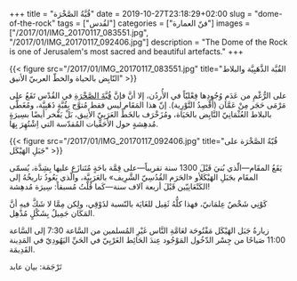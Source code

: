 +++
title = "قُبَّةُ الصَّخْرَة"
date = 2019-10-27T23:18:29+02:00
slug = "dome-of-the-rock"
tags = ["لقُدس"]
categories = ["فنّ العمارة"]
images = ["/2017/01/IMG_20170117_083551.jpg", "/2017/01/IMG_20170117_092406.jpg"]
description = "The Dome of the Rock is one of Jerusalem's most sacred and beautiful artefacts."
+++

{{< figure src="/2017/01/IMG_20170117_083551.jpg" title="القُبَّة الذَّهَبِيَّة والبلاط النّابِض بالحياة والخطّ العربيّ الأنيق" >}}

على الرُّغْمِ من عَدَمِ وُجُودِها فِعْليّاً في الأُردُن، إلا أنَّ فإنَّ [قُبَّةَ الصَّخْرَةِ](https://ar.wikipedia.org/wiki/%D9%82%D8%A8%D8%A9_%D8%A7%D9%84%D8%B5%D8%AE%D8%B1%D8%A9) في القُدْس تَقَعُ على مَرْمَى حَجَر مِنْ عَمَّان (أَقْصِدُ التَّوْرِية).
إنّ هذا المَقَام  ليس فقط مُتوَّج بِقُبَّةٍ ذَهَبِيَّة، ومُغَطَّى بالبلاط العُثْمَانِيّ النَّابِض بالحَيَاة، ومُزَخْرَف بالخَطِّ العَرَبِيّ الأَنِيق، بَلْ يَفْخر أيضًا بسِيرَةٍ مُدهِشةٍ حول الأَحَقِّيات المُقدّسة التي اِشْتُهِرَ بِهَا.

<!--more-->

{{< figure src="/2017/01/IMG_20170117_092406.jpg" title="قُبّةُ الصَّخْرَة على جَبَلِ الهَيْكَل" >}}

يَقَعُ المقَام—الّذي بُنيَ قَبْلَ 1300 سنة تقريباً—على قِمَّة باحَةٍ مُتَنازَع عليها بِشِدَّة، يُسمّى المقَام بجَبَلِ الهَيْكَلأو «الحَرَم القُدُسِيّ الشَّرِيف» بالعَرَبِيَّة، والّذي يَعُودُ تاريخُهُ إلى الكَنْعَانِيّين قَبْلَ أربعة آلاف سنة—كَما قُلْتُ مُسبقاً: سِيرَة مُدهِشة!

كَوْنِي شَخْصٌ عِلمَانيّ، فهذا كلُّهُ ثَقِيل للغَايَة بالنّسبة لذَوْقِي، ولِكن مِمَّا لا شَكَّ فيهِ أنَّ المَكَان جَمِيلٌ بِشَكْلٍ مُذْهِل.

زيارةُ جَبَل الهَيْكَل مَفْتُوحَة لعَامَّةِ النَّاس غَيْرِ المُسلمين من السَّاعة 7:30 إلى السَّاعة 11:00 صَباحًا من جِسْر الدّخُول المَوْجُود عِندَ الحَائِط الغَرْبِيّ في الحَيِّ اليَهُودِيّ في المَدِينة القَدِيمَة.

تَرْجَمَة: بيان عابد
